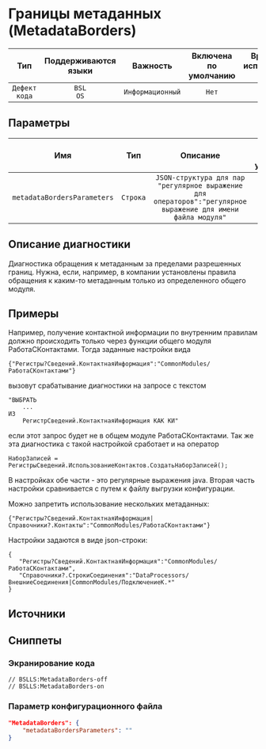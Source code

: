 # Границы метаданных (MetadataBorders)

|      Тип      |    Поддерживаются<br>языки    |     Важность     |    Включена<br>по умолчанию    |    Время на<br>исправление (мин)    |   Теги   |
|:-------------:|:-----------------------------:|:----------------:|:------------------------------:|:-----------------------------------:|:--------:|
| `Дефект кода` |         `BSL`<br>`OS`         | `Информационный` |             `Нет`              |                 `1`                 | `design` |

## Параметры


|             Имя             |   Тип    |                                                   Описание                                                   |    Значение<br>по умолчанию    |
|:---------------------------:|:--------:|:------------------------------------------------------------------------------------------------------------:|:------------------------------:|
| `metadataBordersParameters` | `Строка` | `JSON-структура для пар "регулярное выражение для операторов":"регулярное выражение для имени файла модуля"` |               ``               |
<!-- Блоки выше заполняются автоматически, не трогать -->
## Описание диагностики
Диагностика обращения к метаданным за пределами разрешенных границ. Нужна, если, например, в компании установлены правила обращения к каким-то метаданным только из определенного общего модуля.

## Примеры
Например, получение контактной информации по внутренним правилам должно происходить только через функции общего модуля РаботаСКонтактами. Тогда заданные настройки вида

```{"Регистры?Сведений.КонтактнаяИнформация":"CommonModules/РаботаСКонтактами"}```

вызовут срабатывание диагностики на запросе с текстом

```
"ВЫБРАТЬ
    ...
ИЗ
    РегистрСведений.КонтактнаяИнформация КАК КИ"
```

если этот запрос будет не в общем модуле РаботаСКонтактами. Так же эта диагностика с такой настройкой сработает и на оператор

```НаборЗаписей = РегистрыСведений.ИспользованиеКонтактов.СоздатьНаборЗаписей();```

В настройках обе части - это регулярные выражения java. Вторая часть настройки сравнивается с путем к файлу выгрузки конфигурации.

Можно запретить использование нескольких метаданных:

```{"Регистры?Сведений.КонтактнаяИнформация|Справочники?.Контакты":"CommonModules/РаботаСКонтактами"}```

Настройки задаются в виде json-строки:
```
{ 
   "Регистры?Сведений.КонтактнаяИнформация":"CommonModules/РаботаСКонтактами",
   "Справочники?.СтрокиСоединения":"DataProcessors/ВнешниеСоединения|CommonModules/ПодключениеК.*"
}
```

## Источники

## Сниппеты

<!-- Блоки ниже заполняются автоматически, не трогать -->
### Экранирование кода

```bsl
// BSLLS:MetadataBorders-off
// BSLLS:MetadataBorders-on
```

### Параметр конфигурационного файла

```json
"MetadataBorders": {
    "metadataBordersParameters": ""
}
```
